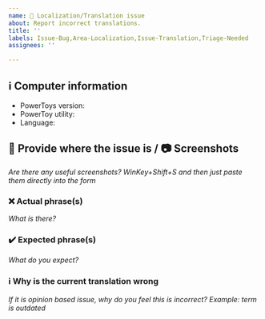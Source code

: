 ```yaml
---
name: 📖 Localization/Translation issue
about: Report incorrect translations.
title: ''
labels: Issue-Bug,Area-Localization,Issue-Translation,Triage-Needed 
assignees: ''

---
```


## ℹ Computer information

- PowerToys version: 
- PowerToy utility:
- Language:

## 📝 Provide where the issue is / 📷 Screenshots

_Are there any useful screenshots? WinKey+Shift+S and then just paste them directly into the form_

### ❌ Actual phrase(s)

_What is there?_

### ✔️ Expected phrase(s)

_What do you expect?_

### ℹ Why is the current translation wrong

_If it is opinion based issue, why do you feel this is incorrect?  Example: term is outdated_
